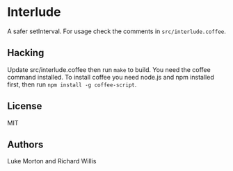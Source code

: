 # Interlude

A safer setInterval. For usage check the comments in
`src/interlude.coffee`.

## Hacking

Update src/interlude.coffee then run `make` to build. You need
the coffee command installed. To install coffee you need
node.js and npm installed first, then run
`npm install -g coffee-script`.

## License

MIT

## Authors

Luke Morton and Richard Willis